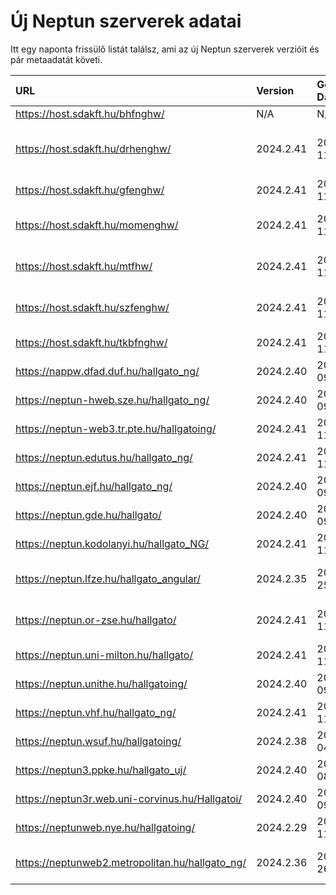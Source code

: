 # Új Neptun szerverek adatai

Itt egy naponta frissülő listát találsz, ami az új Neptun szerverek verzióit és pár metaadatát követi.

| URL                                             | Version   | Generation Date     | Organization Name                         | Captcha Required |
|:----------------------------------------------|:--------|:------------------|:----------------------------------------|:---------------|
| https://host.sdakft.hu/bhfnghw/                 | N/A       | N/A                 | N/A                                       | N/A              |
| https://host.sdakft.hu/drhenghw/                | 2024.2.41 | 2024-10-11T13:00:28 | Debreceni Református Hittudományi Egyetem | 3                |
| https://host.sdakft.hu/gfenghw/                 | 2024.2.41 | 2024-10-11T13:00:28 | Gál Ferenc Egyetem                        | 3                |
| https://host.sdakft.hu/momenghw/                | 2024.2.41 | 2024-10-11T13:00:28 | Moholy-Nagy Művészeti Egyetem             | 3                |
| https://host.sdakft.hu/mtfhw/                   | 2024.2.41 | 2024-10-11T13:00:28 | Magyar Táncművészeti Egyetem              | 3                |
| https://host.sdakft.hu/szfenghw/                | 2024.2.41 | 2024-10-11T13:00:28 | Színház- és Filmművészeti Egyetem         | 3                |
| https://host.sdakft.hu/tkbfnghw/                | 2024.2.41 | 2024-10-11T13:00:28 | A Tan Kapuja Buddhista Főiskola           | 3                |
| https://nappw.dfad.duf.hu/hallgato_ng/          | 2024.2.40 | 2024-10-09T13:35:15 | Dunaújvárosi Egyetem                      | 3                |
| https://neptun-hweb.sze.hu/hallgato_ng/         | 2024.2.40 | 2024-10-09T13:35:15 | Széchenyi István Egyetem                  | 3                |
| https://neptun-web3.tr.pte.hu/hallgatoing/      | 2024.2.41 | 2024-10-11T13:00:28 | Pécsi Tudományegyetem                     | 3                |
| https://neptun.edutus.hu/hallgato_ng/           | 2024.2.41 | 2024-10-11T13:00:28 | Edutus Egyetem                            | 3                |
| https://neptun.ejf.hu/hallgato_ng/              | 2024.2.40 | 2024-10-09T13:35:15 | Eötvös József Főiskola                    | 3                |
| https://neptun.gde.hu/hallgato/                 | 2024.2.40 | 2024-10-09T13:35:15 | Gábor Dénes Egyetem                       | 3                |
| https://neptun.kodolanyi.hu/hallgato_NG/        | 2024.2.41 | 2024-10-11T13:00:28 | Kodolányi János Egyetem                   | 3                |
| https://neptun.lfze.hu/hallgato_angular/        | 2024.2.35 | 2024-09-25T09:38:29 | Liszt Ferenc Zeneművészeti Egyetem        | 3                |
| https://neptun.or-zse.hu/hallgato/              | 2024.2.41 | 2024-10-11T13:00:28 | Országos Rabbiképző - Zsidó Egyetem       | 3                |
| https://neptun.uni-milton.hu/hallgato/          | 2024.2.41 | 2024-10-11T13:00:28 | Milton Friedman Egyetem                   | 3                |
| https://neptun.unithe.hu/hallgatoing/           | 2024.2.40 | 2024-10-09T13:35:15 | Tokaj-Hegyalja Egyetem                    | 1                |
| https://neptun.vhf.hu/hallgato_ng/              | 2024.2.41 | 2024-10-11T13:00:28 | Veszprémi Érseki Főiskola                 | 3                |
| https://neptun.wsuf.hu/hallgatoing/             | 2024.2.38 | 2024-10-04T14:05:03 | Wekerle Sándor Üzleti Főiskola            | 3                |
| https://neptun3.ppke.hu/hallgato_uj/            | 2024.2.40 | 2024-10-08T13:40:58 | Pázmány Péter Katolikus Egyetem           | 3                |
| https://neptun3r.web.uni-corvinus.hu/Hallgatoi/ | 2024.2.40 | 2024-10-09T13:35:15 | Budapesti Corvinus Egyetem                | 3                |
| https://neptunweb.nye.hu/hallgatoing/           | 2024.2.29 | 2024-09-11T13:36:23 | Nyíregyházi Egyetem                       | 3                |
| https://neptunweb2.metropolitan.hu/hallgato_ng/ | 2024.2.36 | 2024-09-26T14:14:28 | Budapesti Metropolitan Egyetem            | 3                |